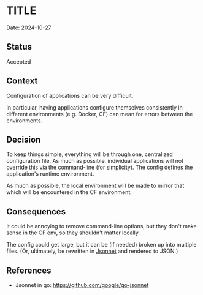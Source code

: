 # TITLE

Date: 2024-10-27

## Status

Accepted

## Context

Configuration of applications can be very difficult. 

In particular, having applications configure themselves consistently in different environments (e.g. Docker, CF) can mean for errors between the environments.

## Decision

To keep things simple, everything will be through one, centralized configuration file. As much as possible, individual applications will not override this via the command-line (for simplicity). The config defines the application's runtime environment.

As much as possible, the local environment will be made to mirror that which will be encountered in the CF environment.

## Consequences

It could be annoying to remove command-line options, but they don't make sense in the CF env, so they shouldn't matter locally.

The config could get large, but it can be (if needed) broken up into multiple files. (Or, ultimately, be rewritten in [Jsonnet](https://jsonnet.org/) and rendered to JSON.) 

## References

* Jsonnet in go: https://github.com/google/go-jsonnet